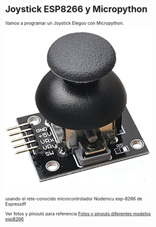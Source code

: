 # Joystick ESP8266 y Micropython 
Vamos a programar un Joystick Elegoo con Micropython.

![](Elegoo-joystick.jpg)

usando el rete-conocido microcontrolador Nodemcu esp-8266 de Expressiff

Ver fotos y pinouts para referencia <a href=https://randomnerdtutorials.com/esp8266-pinout-reference-gpios/>Fotos y pinouts diferentes modelos esp8266 </a>


